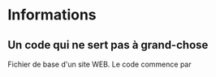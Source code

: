 # Informations
## Un code qui ne sert pas à grand-chose
Fichier de base d'un site WEB.
Le code commence par 
   <html>

